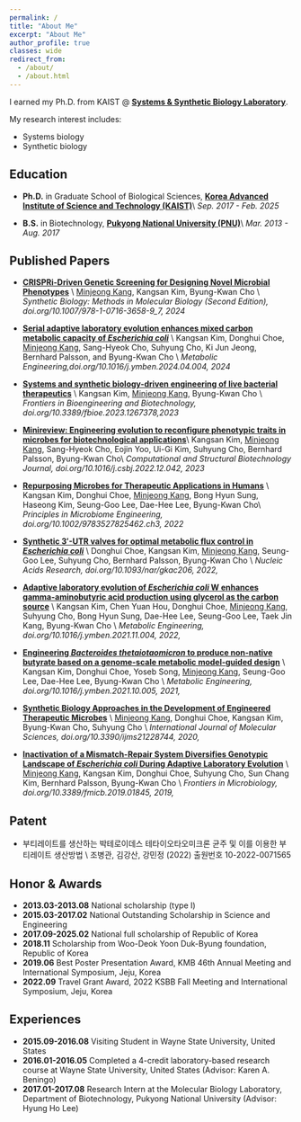 ```yaml
---
permalink: /
title: "About Me"
excerpt: "About Me"
author_profile: true
classes: wide
redirect_from:
  - /about/
  - /about.html
---
```


I earned my Ph.D. from KAIST @ <a href="http://cholab.or.kr/">**Systems & Synthetic Biology Laboratory**</a>.

My research interest includes:
- Systems biology
- Synthetic biology


## Education

- **Ph.D.** in Graduate School of Biological Sciences, <a href="https://bio.kaist.ac.kr/">**Korea Advanced Institute of Science and Technology (KAIST)**</a>\\
*Sep. 2017 - Feb. 2025*
  
- **B.S.** in Biotechnology, <a href="https://biotech.pknu.ac.kr/biotech/1">**Pukyong National University (PNU)**</a>\\
*Mar. 2013 - Aug. 2017*


## Published Papers

- <a href="https://link.springer.com/protocol/10.1007/978-1-0716-3658-9_7">**CRISPRi-Driven Genetic Screening for Designing Novel Microbial Phenotypes**</a> \\
<u>Minjeong Kang</u>, Kangsan Kim, Byung-Kwan Cho \\
*Synthetic Biology: Methods in Molecular Biology (Second Edition), doi.org/10.1007/978-1-0716-3658-9_7, 2024*

- <a href="https://www.sciencedirect.com/science/article/pii/S1096717624000582">**Serial adaptive laboratory evolution enhances mixed carbon metabolic capacity of <i>Escherichia coli</i>**</a> \\
Kangsan Kim, Donghui Choe, <u>Minjeong Kang</u>, Sang-Hyeok Cho, Suhyung Cho, Ki Jun Jeong, Bernhard Palsson, and Byung-Kwan Cho \\
*Metabolic Engineering,doi.org/10.1016/j.ymben.2024.04.004, 2024*

- <a href="https://www.frontiersin.org/journals/bioengineering-and-biotechnology/articles/10.3389/fbioe.2023.1267378/full">**Systems and synthetic biology-driven engineering of live bacterial therapeutics**</a> \\
Kangsan Kim, <u>Minjeong Kang</u>, Byung-Kwan Cho \\
*Frontiers in Bioengineering and Biotechnology, doi.org/10.3389/fbioe.2023.1267378,2023*

-  <a href="https://www.sciencedirect.com/science/article/pii/S2001037022005992">**Minireview: Engineering evolution to reconfigure phenotypic traits in microbes for biotechnological applications**</a>\\
Kangsan Kim, <u>Minjeong Kang</u>, Sang-Hyeok Cho, Eojin Yoo, Ui-Gi Kim, Suhyung Cho, Bernhard Palsson, Byung-Kwan Cho\\
*Computational and Structural Biotechnology Journal, doi.org/10.1016/j.csbj.2022.12.042, 2023*

- <a href="https://onlinelibrary.wiley.com/doi/abs/10.1002/9783527825462.ch3">**Repurposing Microbes for Therapeutic Applications in Humans**</a> \\
Kangsan Kim, Donghui Choe, <u>Minjeong Kang</u>, Bong Hyun Sung, Haseong Kim, Seung-Goo Lee, Dae-Hee Lee, Byung-Kwan Cho\\
*Principles in Microbiome Engineering, doi.org/10.1002/9783527825462.ch3, 2022*

- <a href="https://rllab.snu.ac.kr/publications/papers/2020_rss_tac.pdf">**Synthetic 3′-UTR valves for optimal metabolic flux control in <i>Escherichia coli</i>**</a> \\
Donghui Choe, Kangsan Kim, <u>Minjeong Kang</u>, Seung-Goo Lee, Suhyung Cho, Bernhard Palsson, Byung-Kwan Cho \\
*Nucleic Acids Research, doi.org/10.1093/nar/gkac206, 2022,*

- <a href="https://www.sciencedirect.com/science/article/pii/S1096717621001750">**Adaptive laboratory evolution of <i>Escherichia coli</i> W enhances gamma-aminobutyric acid production using glycerol as the carbon source**</a> \\
Kangsan Kim, Chen Yuan Hou, Donghui Choe, <u>Minjeong Kang</u>, Suhyung Cho, Bong Hyun Sung, Dae-Hee Lee, Seung-Goo Lee, Taek Jin Kang, Byung-Kwan Cho \\
*Metabolic Engineering, doi.org/10.1016/j.ymben.2021.11.004, 2022,*

- <a href="https://www.sciencedirect.com/science/article/pii/S1096717621001567">**Engineering <i>Bacteroides thetaiotaomicron</i> to produce non-native butyrate based on a genome-scale metabolic model-guided design**</a> \\
Kangsan Kim, Donghui Choe, Yoseb Song, <u>Minjeong Kang</u>, Seung-Goo Lee, Dae-Hee Lee, Byung-Kwan Cho \\
*Metabolic Engineering, doi.org/10.1016/j.ymben.2021.10.005, 2021,*

- <a href="https://www.mdpi.com/1422-0067/21/22/8744">**Synthetic Biology Approaches in the Development of Engineered Therapeutic Microbes**</a> \\
<u>Minjeong Kang</u>, Donghui Choe, Kangsan Kim, Byung-Kwan Cho, Suhyung Cho \\
*International Journal of Molecular Sciences, doi.org/10.3390/ijms21228744, 2020,*

- <a href="https://www.frontiersin.org/journals/microbiology/articles/10.3389/fmicb.2019.01845/full">**Inactivation of a Mismatch-Repair System Diversifies Genotypic Landscape of <i>Escherichia coli</i> During Adaptive Laboratory Evolution**</a> \\
<u>Minjeong Kang</u>, Kangsan Kim, Donghui Choe, Suhyung Cho, Sun Chang Kim, Bernhard Palsson, Byung-Kwan Cho \\
*Frontiers in Microbiology, doi.org/10.3389/fmicb.2019.01845, 2019,*

## Patent

- 부티레이트를 생산하는 박테로이데스 테타이오타오미크론 균주 및 이를 이용한 부티레이트 생산방법 \\
  조병관, 김강산, 강민정 (2022) 출원번호 10-2022-0071565

## Honor & Awards

- **2013.03-2013.08** National scholarship (type I)  
- **2015.03-2017.02** National Outstanding Scholarship in Science and Engineering  
- **2017.09-2025.02** National full scholarship of Republic of Korea  
- **2018.11** Scholarship from Woo-Deok Yoon Duk-Byung foundation, Republic of Korea  
- **2019.06** Best Poster Presentation Award, KMB 46th Annual Meeting and International Symposium, Jeju, Korea  
- **2022.09** Travel Grant Award, 2022 KSBB Fall Meeting and International Symposium, Jeju, Korea  

## Experiences

- **2015.09-2016.08** Visiting Student in Wayne State University, United States  
- **2016.01-2016.05** Completed a 4-credit laboratory-based research course at Wayne State University, United States (Advisor: Karen A. Beningo)  
- **2017.01-2017.08** Research Intern at the Molecular Biology Laboratory, Department of Biotechnology, Pukyong National University (Advisor: Hyung Ho Lee) 
